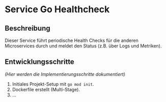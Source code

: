 # Service Go Healthcheck

## Beschreibung

Dieser Service führt periodische Health Checks für die anderen Microservices durch und meldet den Status (z.B. über Logs und Metriken).

## Entwicklungsschritte

*(Hier werden die Implementierungsschritte dokumentiert)*

1.  Initiales Projekt-Setup mit `go mod init`.
2.  Dockerfile erstellt (Multi-Stage).
3.  ... 